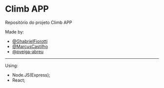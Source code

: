 # Climb APP

Repositório do projeto Climb APP

Made by: 
&nbsp;
* [@GhabrielFiorotti](https://github.com/GhabrielFiorotti)
&nbsp;
* [@MarcusCastilho](https://github.com/MarcusCastilho)
&nbsp;
* [@pveiga-abreu](https://github.com/pveiga-abreu)

---

Using:
&nbsp;
* Node.JS(Express);
&nbsp;
* React;

